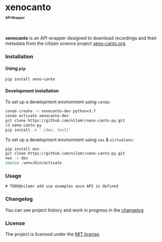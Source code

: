 # xenocanto<p style="font-size:10px">API Wrapper</p> 
<br>

**xenocanto** is an API wrapper designed to download recordings and their metadata from the citizen science project [xeno-canto.org](https://xeno-canto.org/).

### Installation
#### Using `pip`

```bash
pip install xeno-canto
```
#### Development installation

To set up a development environment using `conda`:
```bash
conda create -n xenocanto-dev python=3.7
conda activate xenocanto-dev
git clone https://github.com/nilomr/xeno-canto-py.git
cd xeno-canto-py
pip install -e '.[dev, test]'
```

To set up a development environment using `nox` & `virtualenv`:
```bash
pip install nox
git clone https://github.com/nilomr/xeno-canto-py.git
nox -s dev 
source .venv/bin/activate
```

### Usage

```
# TODO@nilomr add use examples once API is defined
```

### Changelog
You can see project history and work in progress in the [changelog](./doc/CHANGELOG.md).
### License
The project is licensed under the [MIT license](./LICENSE).